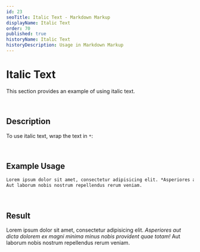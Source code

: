 ```yaml
---
id: 23
seoTitle: Italic Text - Markdown Markup
displayName: Italic Text
order: 70
published: true
historyName: Italic Text
historyDescription: Usage in Markdown Markup
---
```


# Italic Text
This section provides an example of using italic text.

<br/>

## Description
To use italic text, wrap the text in `*`:

<br/>

## Example Usage
```md
Lorem ipsum dolor sit amet, consectetur adipisicing elit. *Asperiores aut dicta dolorem ex magni minima minus nobis provident quae totam!*
Aut laborum nobis nostrum repellendus rerum veniam.
```

<br/>

## Result
Lorem ipsum dolor sit amet, consectetur adipisicing elit. *Asperiores aut dicta dolorem ex magni minima minus nobis provident quae totam!*
Aut laborum nobis nostrum repellendus rerum veniam.
```
